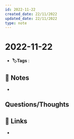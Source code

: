 ```yaml
---
id: 2022-11-22
created_date: 22/11/2022
updated_date: 22/11/2022
type: note
---
```


#  2022-11-22
- **🏷️Tags** :   
[ ](#anki-card)
## 📝 Notes
- 


## Questions/Thoughts


## 🔗 Links
- 
